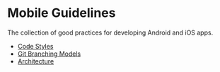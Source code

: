 # Mobile Guidelines
The collection of good practices for developing Android and iOS apps. 
* [Code Styles](https://github.com/mcrafts/mobile-guidelines/blob/master/code-styles.md)
* [Git Branching Models](https://github.com/mcrafts/mobile-guidelines/blob/master/git-model.md)
* [Architecture]()
